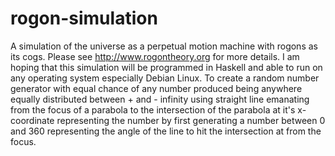 rogon-simulation
================

A simulation of the universe as a perpetual motion machine with rogons as its cogs.
Please see http://www.rogontheory.org for more details.
I am hoping that this simulation will be programmed in Haskell and able to run on any operating system especially
Debian Linux.
To create a random number generator with equal chance of any number produced being anywhere equally distributed between + and - infinity using straight line emanating from the focus of a parabola to the intersection of the parabola at it's
x-coordinate representing the number by first generating a number between 0 and 360 representing the angle of the line 
to hit the intersection at from the focus.
